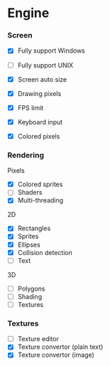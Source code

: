 # Engine

### Screen 

- [x] Fully support Windows
- [ ] Fully support UNIX
- [x] Screen auto size
- [x] Drawing pixels
- [x] FPS limit
- [x] Keyboard input
- [x] Colored pixels 


### Rendering

Pixels 

- [x] Colored sprites
- [ ] Shaders 
- [x] Multi-threading 

2D

- [x] Rectangles
- [x] Sprites
- [x] Ellipses
- [x] Collision detection
- [ ] Text 

3D

- [ ] Polygons
- [ ] Shading
- [ ] Textures

### Textures

- [ ] Texture editor
- [x] Texture convertor (plain text)
- [x] Texture convertor (image)